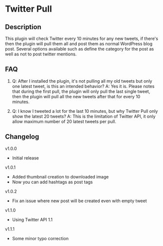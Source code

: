 Twitter Pull
============

Description
-----------

This plugin will check Twitter every 10 minutes for any new tweets, if there's then the plugin will pull them all and post them as normal WordPress blog post. Several options available such as define the category for the post as well as not to post twitter mentions.

FAQ
---

1.  Q: After I installed the plugin, it's not pulling all my old tweets but only one latest tweet, is this an intended behavior?
    A: Yes it is. Please notes that during the first pull, the plugin will only pull the last single tweet, then the plugin will pull all the new tweets after that for every 10 minutes.

2.  Q: I know I tweeted a lot for the last 10 minutes, but why Twitter Pull only show the latest 20 tweets?
    A: This is the limitation of Twitter API, it only allow maximum number of 20 latest tweets per pull.

Changelog
---------

v1.0.0

- Initial release

v1.0.1

- Added thumbnail creation to downloaded image
- Now you can add hashtags as post tags

v1.0.2

- Fix an issue where new post will be created even with empty tweet

v1.1.0

- Using Twitter API 1.1

v1.1.1

- Some minor typo correction
